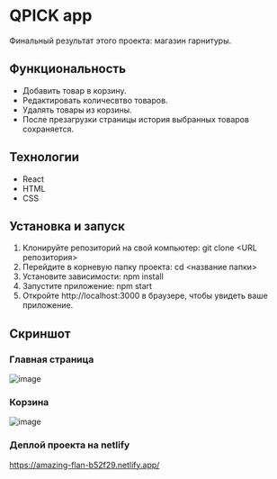 # QPICK app

Финальный результат этого проекта: магазин гарнитуры. 

## Функциональность

* Добавить товар в корзину.
* Редактировать количесвтво товаров.
* Удалять товары из корзины.
* После презагрузки страницы история выбранных товаров сохраняется.

## Технологии

* React
* HTML
* CSS

## Установка и запуск

1. Клонируйте репозиторий на свой компьютер: git clone <URL репозитория>
2. Перейдите в корневую папку проекта: cd <название папки>
3. Установите зависимости: npm install
4. Запустите приложение: npm start
5. Откройте http://localhost:3000 в браузере, чтобы увидеть ваше приложение.

## Скриншот

### Главная страница
![image](https://github.com/ushink/neoflex-invite-test/assets/131166403/41f8e6f3-407e-42b6-bf80-0feca540ce6c)

### Корзина
![image](https://github.com/ushink/neoflex-invite-test/assets/131166403/75c91c39-64b7-480b-8d0e-8067385f921b)

### Деплой проекта на netlify
https://amazing-flan-b52f29.netlify.app/

